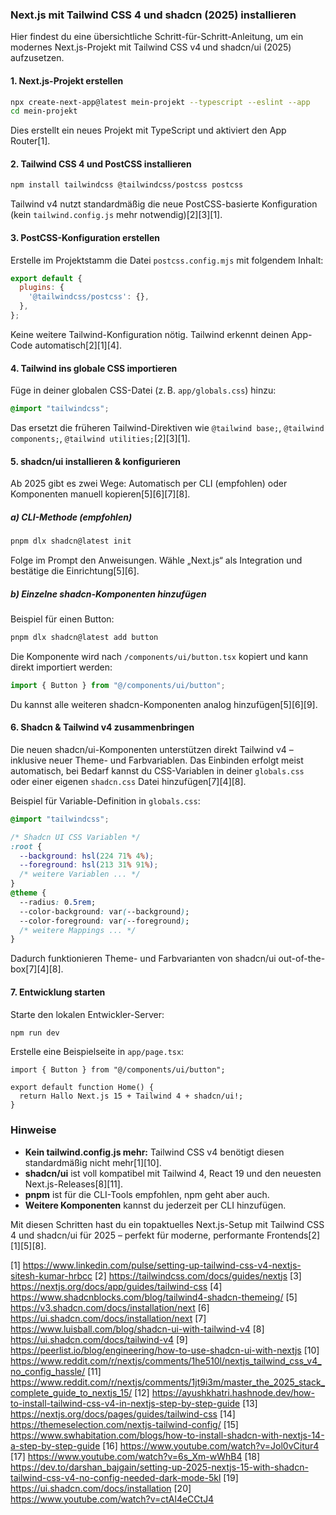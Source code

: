 ### Next.js mit Tailwind CSS 4 und shadcn (2025) installieren

Hier findest du eine übersichtliche Schritt-für-Schritt-Anleitung, um ein modernes Next.js-Projekt mit Tailwind CSS v4 und shadcn/ui (2025) aufzusetzen.

#### 1. Next.js-Projekt erstellen

```bash
npx create-next-app@latest mein-projekt --typescript --eslint --app
cd mein-projekt
```
Dies erstellt ein neues Projekt mit TypeScript und aktiviert den App Router[1].

#### 2. Tailwind CSS 4 und PostCSS installieren

```bash
npm install tailwindcss @tailwindcss/postcss postcss
```
Tailwind v4 nutzt standardmäßig die neue PostCSS-basierte Konfiguration (kein `tailwind.config.js` mehr notwendig)[2][3][1].

#### 3. PostCSS-Konfiguration erstellen

Erstelle im Projektstamm die Datei `postcss.config.mjs` mit folgendem Inhalt:

```js
export default {
  plugins: {
    '@tailwindcss/postcss': {},
  },
};
```
Keine weitere Tailwind-Konfiguration nötig. Tailwind erkennt deinen App-Code automatisch[2][1][4].

#### 4. Tailwind ins globale CSS importieren

Füge in deiner globalen CSS-Datei (z. B. `app/globals.css`) hinzu:

```css
@import "tailwindcss";
```
Das ersetzt die früheren Tailwind-Direktiven wie `@tailwind base;`, `@tailwind components;`, `@tailwind utilities;`[2][3][1].

#### 5. shadcn/ui installieren & konfigurieren

Ab 2025 gibt es zwei Wege: Automatisch per CLI (empfohlen) oder Komponenten manuell kopieren[5][6][7][8].

##### a) CLI-Methode (empfohlen)

```bash
pnpm dlx shadcn@latest init
```
Folge im Prompt den Anweisungen. Wähle „Next.js“ als Integration und bestätige die Einrichtung[5][6].

##### b) Einzelne shadcn-Komponenten hinzufügen

Beispiel für einen Button:

```bash
pnpm dlx shadcn@latest add button
```
Die Komponente wird nach `/components/ui/button.tsx` kopiert und kann direkt importiert werden:

```js
import { Button } from "@/components/ui/button";
```
Du kannst alle weiteren shadcn-Komponenten analog hinzufügen[5][6][9].

#### 6. Shadcn & Tailwind v4 zusammenbringen

Die neuen shadcn/ui-Komponenten unterstützen direkt Tailwind v4 – inklusive neuer Theme- und Farbvariablen. Das Einbinden erfolgt meist automatisch, bei Bedarf kannst du CSS-Variablen in deiner `globals.css` oder einer eigenen `shadcn.css` Datei hinzufügen[7][4][8].

Beispiel für Variable-Definition in `globals.css`:

```css
@import "tailwindcss";

/* Shadcn UI CSS Variablen */
:root {
  --background: hsl(224 71% 4%);
  --foreground: hsl(213 31% 91%);
  /* weitere Variablen ... */
}
@theme {
  --radius: 0.5rem;
  --color-background: var(--background);
  --color-foreground: var(--foreground);
  /* weitere Mappings ... */
}
```
Dadurch funktionieren Theme- und Farbvarianten von shadcn/ui out-of-the-box[7][4][8].

#### 7. Entwicklung starten

Starte den lokalen Entwickler-Server:

```bash
npm run dev
```

Erstelle eine Beispielseite in `app/page.tsx`:

```tsx
import { Button } from "@/components/ui/button";

export default function Home() {
  return Hallo Next.js 15 + Tailwind 4 + shadcn/ui!;
}
```

### Hinweise

- **Kein tailwind.config.js mehr:** Tailwind CSS v4 benötigt diesen standardmäßig nicht mehr[1][10].
- **shadcn/ui** ist voll kompatibel mit Tailwind 4, React 19 und den neuesten Next.js-Releases[8][11].
- **pnpm** ist für die CLI-Tools empfohlen, npm geht aber auch.
- **Weitere Komponenten** kannst du jederzeit per CLI hinzufügen.

Mit diesen Schritten hast du ein topaktuelles Next.js-Setup mit Tailwind CSS 4 und shadcn/ui für 2025 – perfekt für moderne, performante Frontends[2][1][5][8].

[1] https://www.linkedin.com/pulse/setting-up-tailwind-css-v4-nextjs-sitesh-kumar-hrbcc
[2] https://tailwindcss.com/docs/guides/nextjs
[3] https://nextjs.org/docs/app/guides/tailwind-css
[4] https://www.shadcnblocks.com/blog/tailwind4-shadcn-themeing/
[5] https://v3.shadcn.com/docs/installation/next
[6] https://ui.shadcn.com/docs/installation/next
[7] https://www.luisball.com/blog/shadcn-ui-with-tailwind-v4
[8] https://ui.shadcn.com/docs/tailwind-v4
[9] https://peerlist.io/blog/engineering/how-to-use-shadcn-ui-with-nextjs
[10] https://www.reddit.com/r/nextjs/comments/1he510l/nextjs_tailwind_css_v4_no_config_hassle/
[11] https://www.reddit.com/r/nextjs/comments/1jt9i3m/master_the_2025_stack_complete_guide_to_nextjs_15/
[12] https://ayushkhatri.hashnode.dev/how-to-install-tailwind-css-v4-in-nextjs-step-by-step-guide
[13] https://nextjs.org/docs/pages/guides/tailwind-css
[14] https://themeselection.com/nextjs-tailwind-config/
[15] https://www.swhabitation.com/blogs/how-to-install-shadcn-with-nextjs-14-a-step-by-step-guide
[16] https://www.youtube.com/watch?v=Jol0vCitur4
[17] https://www.youtube.com/watch?v=6s_Xm-wWhB4
[18] https://dev.to/darshan_bajgain/setting-up-2025-nextjs-15-with-shadcn-tailwind-css-v4-no-config-needed-dark-mode-5kl
[19] https://ui.shadcn.com/docs/installation
[20] https://www.youtube.com/watch?v=ctAl4eCCtJ4